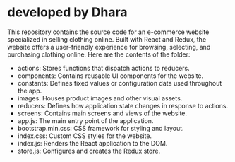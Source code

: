 # developed by Dhara
This repository contains the source code for an e-commerce website specialized in selling clothing online. Built with React and Redux, the website offers a user-friendly experience for browsing, selecting, and purchasing clothing online. 
Here are the contents of the folder: 
  - actions: Stores functions that dispatch actions to reducers.
  - components: Contains reusable UI components for the website.
  - constants: Defines fixed values or configuration data used throughout the app.
  - images: Houses product images and other visual assets.
  - reducers: Defines how application state changes in response to actions.
  - screens: Contains main screens and views of the website.
  - app.js: The main entry point of the application.
  - bootstrap.min.css: CSS framework for styling and layout.
  - index.css: Custom CSS styles for the website.
  - index.js: Renders the React application to the DOM.
  - store.js: Configures and creates the Redux store.
